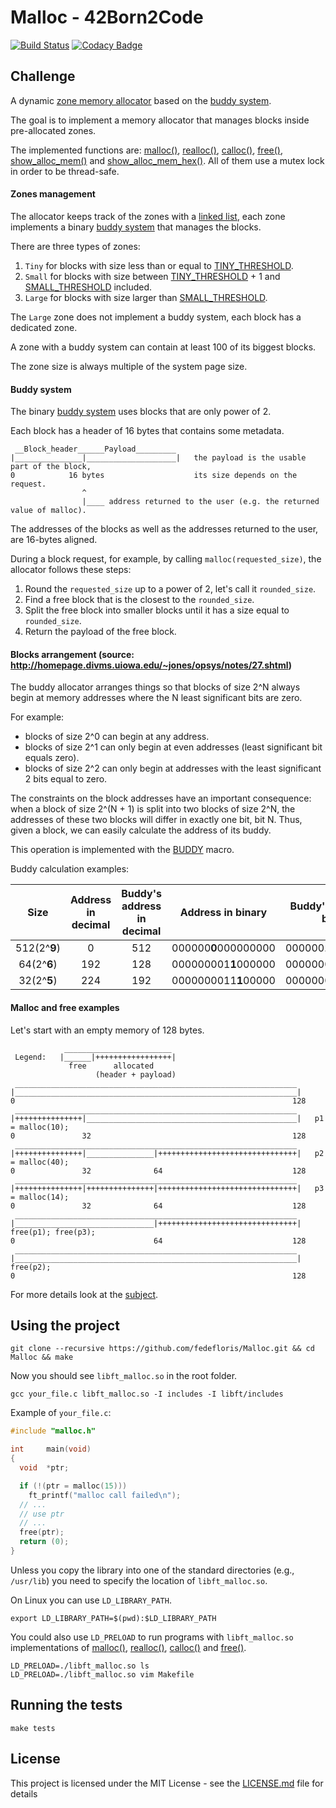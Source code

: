 # Malloc - 42Born2Code
[![Build Status](https://travis-ci.com/fedefloris/Malloc.svg?token=dH8C3CpkpNBzxeKzZ8gb&branch=master)](https://travis-ci.com/fedefloris/Malloc) [![Codacy Badge](https://api.codacy.com/project/badge/Grade/7b0423c42b984f079c972bf75ca1508a)](https://www.codacy.com?utm_source=github.com&amp;utm_medium=referral&amp;utm_content=fedefloris/Malloc&amp;utm_campaign=Badge_Grade)
## Challenge
A dynamic [zone memory allocator](https://en.wikipedia.org/wiki/Region-based_memory_management) based on the [buddy system](https://en.wikipedia.org/wiki/Buddy_memory_allocation).

The goal is to implement a memory allocator that manages blocks inside pre-allocated zones.

The implemented functions are: [malloc()](srcs/allocate/malloc.c), [realloc()](srcs/allocate/realloc.c), [calloc()](srcs/allocate/calloc.c), [free()](srcs/free/free.c), [show_alloc_mem()](srcs/display/show_alloc_mem.c) and [show_alloc_mem_hex()](srcs/display/show_alloc_mem_hex.c). All of them use a mutex lock in order to be thread-safe.

#### Zones management

The allocator keeps track of the zones with a [linked list](https://en.wikipedia.org/wiki/Linked_list), each zone implements a binary [buddy system](https://en.wikipedia.org/wiki/Buddy_memory_allocation) that manages the blocks.

There are three types of zones:
1) `Tiny` for blocks with size less than or equal to [TINY_THRESHOLD](https://github.com/fedefloris/Malloc/blob/adee1c67b6904728c90e80834853a7d2294b4d10/includes/malloc.h#L86).
2) `Small` for blocks with size between [TINY_THRESHOLD](https://github.com/fedefloris/Malloc/blob/adee1c67b6904728c90e80834853a7d2294b4d10/includes/malloc.h#L86) + 1 and [SMALL_THRESHOLD](https://github.com/fedefloris/Malloc/blob/adee1c67b6904728c90e80834853a7d2294b4d10/includes/malloc.h#L89) included.
3) `Large` for blocks with size larger than [SMALL_THRESHOLD](https://github.com/fedefloris/Malloc/blob/adee1c67b6904728c90e80834853a7d2294b4d10/includes/malloc.h#L89).

The `Large` zone does not implement a buddy system, each block has a dedicated zone.

A zone with a buddy system can contain at least 100 of its biggest blocks.

The zone size is always multiple of the system page size.

#### Buddy system

The binary [buddy system](https://en.wikipedia.org/wiki/Buddy_memory_allocation) uses blocks that are only power of 2.

Each block has a header of 16 bytes that contains some metadata.

```
 __Block_header______Payload_________
|_______________|____________________|   the payload is the usable part of the block,
0            16 bytes                    its size depends on the request.
                ^
                |____ address returned to the user (e.g. the returned value of malloc).
```

The addresses of the blocks as well as the addresses returned to the user, are 16-bytes aligned.

During a block request, for example, by calling `malloc(requested_size)`, the allocator follows these steps:
1) Round the `requested_size` up to a power of 2, let's call it `rounded_size`.
2) Find a free block that is the closest to the `rounded_size`.
3) Split the free block into smaller blocks until it has a size equal to `rounded_size`.
4) Return the payload of the free block.

#### Blocks arrangement (source: http://homepage.divms.uiowa.edu/~jones/opsys/notes/27.shtml)

The buddy allocator arranges things so that blocks of size 2^N always begin at memory addresses where the N least significant bits are zero.

For example:
  - blocks of size 2^0 can begin at any address. 
  - blocks of size 2^1 can only begin at even addresses (least significant bit equals zero). 
  - blocks of size 2^2 can only begin at addresses with the least significant 2 bits equal to zero.

The constraints on the block addresses have an important consequence: when a block of size 2^(N + 1) is split into two blocks of size 2^N, the addresses of these two blocks will differ in exactly one bit, bit N.
Thus, given a block, we can easily calculate the address of its buddy.

This operation is implemented with the [BUDDY](https://github.com/fedefloris/Malloc/blob/6fd5f9286d248f04e60ef6874ce0916c39728683/includes/malloc.h#L40) macro.

Buddy calculation examples:
 
| Size | Address in decimal | Buddy's address in decimal | Address in binary | Buddy's address in binary |
| :--: | :--: | :--: | :--: | :--: |
| 512(2^**9**) | 0   | 512 | 000000**0**000000000 | 000000**1**000000000 |
| 64(2^**6**)  | 192 | 128 | 000000001**1**000000 | 000000001**0**000000 |
| 32(2^**5**)  | 224 | 192 | 0000000011**1**00000 | 0000000011**0**00000 |

#### Malloc and free examples
   
Let's start with an empty memory of 128 bytes.
```
            ________________________
 Legend:   |______|+++++++++++++++++|
             free      allocated
                   (header + payload)
 _______________________________________________________________
|_______________________________________________________________|
0                                                              128
 _______________________________________________________________
|+++++++++++++++|_______________________________________________|   p1 = malloc(10);
0               32                                             128
 _______________________________________________________________
|+++++++++++++++|_______________|+++++++++++++++++++++++++++++++|   p2 = malloc(40);
0               32              64                             128
 _______________________________________________________________
|+++++++++++++++|+++++++++++++++|+++++++++++++++++++++++++++++++|   p3 = malloc(14);
0               32              64                             128
 _______________________________________________________________  
|_______________________________|+++++++++++++++++++++++++++++++|   free(p1); free(p3);
0                               64                             128
 _______________________________________________________________
|_______________________________________________________________|   free(p2);
0                                                              128

```

For more details look at the [subject](subject.pdf).

## Using the project
```console
git clone --recursive https://github.com/fedefloris/Malloc.git && cd Malloc && make
```
Now you should see `libft_malloc.so` in the root folder.
```console
gcc your_file.c libft_malloc.so -I includes -I libft/includes
```
Example of `your_file.c`:
```c
#include "malloc.h"

int     main(void)
{
  void  *ptr;

  if (!(ptr = malloc(15)))
    ft_printf("malloc call failed\n");
  // ...
  // use ptr
  // ...
  free(ptr);
  return (0);
}
```
Unless you copy the library into one of the standard directories (e.g., `/usr/lib`) you need to specify the location of `libft_malloc.so`.

On Linux you can use `LD_LIBRARY_PATH`.
```console
export LD_LIBRARY_PATH=$(pwd):$LD_LIBRARY_PATH
```

You could also use `LD_PRELOAD` to run programs with `libft_malloc.so` implementations of [malloc()](srcs/allocate/malloc.c), [realloc()](srcs/allocate/realloc.c), [calloc()](srcs/allocate/calloc.c) and [free()](srcs/free/free.c).
```console
LD_PRELOAD=./libft_malloc.so ls
LD_PRELOAD=./libft_malloc.so vim Makefile
```
## Running the tests
```console
make tests
```
## License
This project is licensed under the MIT License - see the [LICENSE.md](LICENSE) file for details

